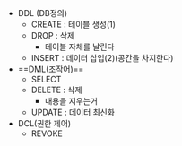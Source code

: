 - DDL (DB정의)
	- CREATE : 테이블 생성(1)
	- DROP : 삭제
		- 테이블 자체를 날린다
	- INSERT : 데이터 삽입(2)(공간을 차지한다)
- ==DML(조작어)==
	- SELECT
	- DELETE : 삭제
		- 내용을 지우는거
	- UPDATE : 데이터 최신화
- DCL(권한 제어)
	- REVOKE


